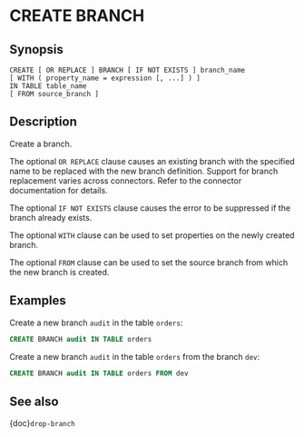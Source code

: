 # CREATE BRANCH

## Synopsis

```text
CREATE [ OR REPLACE ] BRANCH [ IF NOT EXISTS ] branch_name
[ WITH ( property_name = expression [, ...] ) ]
IN TABLE table_name
[ FROM source_branch ]
```

## Description

Create a branch.

The optional `OR REPLACE` clause causes an existing branch with the
specified name to be replaced with the new branch definition. Support
for branch replacement varies across connectors. Refer to the
connector documentation for details.

The optional `IF NOT EXISTS` clause causes the error to be
suppressed if the branch already exists.

The optional `WITH` clause can be used to set properties
on the newly created branch.

The optional `FROM` clause can be used to set the source branch from which the
new branch is created.

## Examples

Create a new branch `audit` in the table `orders`:

```sql
CREATE BRANCH audit IN TABLE orders
```

Create a new branch `audit` in the table `orders` from the branch `dev`:

```sql
CREATE BRANCH audit IN TABLE orders FROM dev
```

## See also

{doc}`drop-branch`
